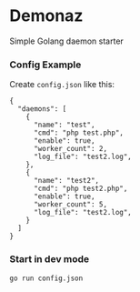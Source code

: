 # Demonaz

Simple Golang daemon starter

### Config Example
Create `config.json` like this:
```
{
  "daemons": [
    {
      "name": "test",
      "cmd": "php test.php",
      "enable": true,
      "worker_count": 2,
      "log_file": "test2.log",
    },
    {
      "name": "test2",
      "cmd": "php test2.php",
      "enable": true,
      "worker_count": 5,
      "log_file": "test2.log",
    }
  ]
}
```

### Start in dev mode
`go run config.json`